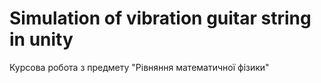 # Simulation of vibration guitar string in unity
 Курсова робота з предмету "Рівняння математичної фізики"
